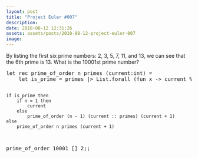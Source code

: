 ```yaml
---
layout: post
title: "Project Euler #007"
description:
date: 2010-08-12 12:31:26
assets: assets/posts/2010-08-12-project-euler-007
image: 
---
```


<p>By listing the first six prime numbers: 2, 3, 5, 7, 11, and 13, we can see that the 6th prime is 13.  What is the 10001st prime number?</p>
<pre class="brush:fsharp" name="code">let rec prime_of_order n primes (current:int) =
    let is_prime = primes |> List.forall (fun x -> current % x <> 0)

    if is_prime then
        if n = 1 then
            current
        else
            prime_of_order (n - 1) (current :: primes) (current + 1)
    else
        prime_of_order n primes (current + 1)


prime_of_order 10001 [] 2;;</pre>
